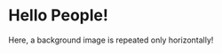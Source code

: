 <html>
<head>
<meta name="viewport" content="width=device-width, initial-scale=1">
<style>
body {
  background-image: url("https://images.unsplash.com/photo-1494859802809-d069c3b71a8a?ixlib=rb-1.2.1&q=80&fm=jpg&crop=entropy&cs=tinysrgb&dl=hermes-rivera-Ww8eQWjMJWk-unsplash.jpg");
  background-repeat: repeat-x;
  background-size: 100%;
}
</style>
</head>
<body>

<h1>Hello People!</h1>
<p>Here, a background image is repeated only horizontally!</p>

</body>
</html>
